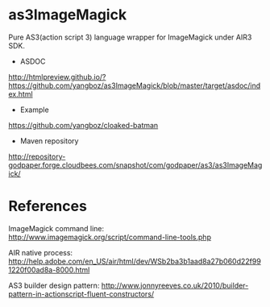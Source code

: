 as3ImageMagick
==============

Pure AS3(action script 3) language wrapper for ImageMagick under AIR3 SDK.

* ASDOC

http://htmlpreview.github.io/?https://github.com/yangboz/as3ImageMagick/blob/master/target/asdoc/index.html

* Example

https://github.com/yangboz/cloaked-batman

* Maven repository

http://repository-godpaper.forge.cloudbees.com/snapshot/com/godpaper/as3/as3ImageMagick/


References
==============

ImageMagick command line: http://www.imagemagick.org/script/command-line-tools.php

AIR native process: http://help.adobe.com/en_US/air/html/dev/WSb2ba3b1aad8a27b060d22f991220f00ad8a-8000.html

AS3 builder design pattern: http://www.jonnyreeves.co.uk/2010/builder-pattern-in-actionscript-fluent-constructors/
